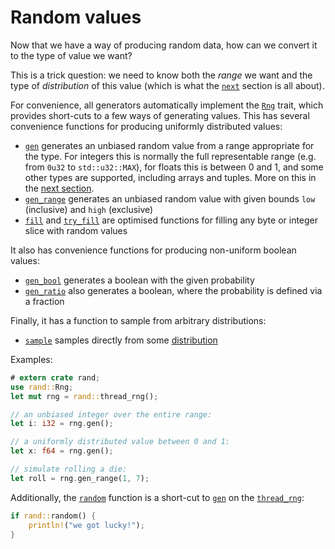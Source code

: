 # Random values

Now that we have a way of producing random data, how can we convert it to the
type of value we want?

This is a trick question: we need to know both the *range* we want and the type
of *distribution* of this value (which is what the [`next`](guide-dist.md) section
is all about).

For convenience, all generators automatically implement the [`Rng`] trait,
which provides short-cuts to a few ways of generating values. This has several
convenience functions for producing uniformly distributed values:

-   [`gen`] generates an unbiased random value from a range appropriate for the
    type. For integers this is normally the full representable range
    (e.g. from `0u32` to `std::u32::MAX`), for floats this is between 0 and 1,
    and some other types are supported, including arrays and tuples.
    More on this in the [next section](guide-dist.html#uniform-distributions).
-   [`gen_range`] generates an unbiased random value with given bounds
    `low` (inclusive) and `high` (exclusive)
-   [`fill`] and [`try_fill`] are optimised functions for filling any byte or
    integer slice with random values

It also has convenience functions for producing non-uniform boolean values:

-   [`gen_bool`] generates a boolean with the given probability
-   [`gen_ratio`] also generates a boolean, where the probability is defined
    via a fraction

Finally, it has a function to sample from arbitrary distributions:

-   [`sample`] samples directly from some [distribution](guide-dist.md)

Examples:

```rust
# extern crate rand;
use rand::Rng;
let mut rng = rand::thread_rng();

// an unbiased integer over the entire range:
let i: i32 = rng.gen();

// a uniformly distributed value between 0 and 1:
let x: f64 = rng.gen();

// simulate rolling a die:
let roll = rng.gen_range(1, 7);
```

Additionally, the [`random`] function is a short-cut to [`gen`] on the [`thread_rng`]:
```rust
if rand::random() {
    println!("we got lucky!");
}
```

[`Rng`]: ../rand/rand/trait.Rng.html
[`gen`]: ../rand/rand/trait.Rng.html#method.gen
[`gen_range`]: ../rand/rand/trait.Rng.html#method.gen_range
[`sample`]: ../rand/rand/trait.Rng.html#method.sample
[`gen_bool`]: ../rand/rand/trait.Rng.html#method.gen_bool
[`gen_ratio`]: ../rand/rand/trait.Rng.html#method.gen_ratio
[`fill`]: ../rand/rand/trait.Rng.html#method.fill
[`try_fill`]: ../rand/rand/trait.Rng.html#method.try_fill
[`random`]: ../rand/rand/fn.random.htm
[`thread_rng`]: ../rand/rand/fn.thread_rng.html
